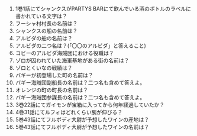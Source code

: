 1. 1巻1話にてシャンクスがPARTYS BARにて飲んでいる酒のボトルのラベルに書かれている文字は？
2. フーシャ村村長の名前は？
3. シャンクスの船の名前は？
4. アルビダの船の名前は？
5. アルビダの二つ名は？(「〇〇のアルビダ」と答えること)
6. コビーのアルビダ海賊団における役職は？
7. ゾロが囚われていた海軍基地がある街の名前は？
8. ゾロとくいなの戦績は？
9. バギーが初登場した町の名前は？
10. バギー海賊団副船長の名前は？二つ名も含めて答えよ。
11. オレンジの町の町長の名前は？
13. バギー海賊団参謀長の名前は？二つ名も含めて答えよ。
14. 3巻22話にてガイモンが宝箱に入ってから何年経過していたか？
15. 4巻31話にてルフィはどれくらい腕が伸びる？
16. 5巻43話にてフルボディ大尉が予想したワインの産地は？
17. 5巻43話にてフルボディ大尉が予想したワインの名前は？